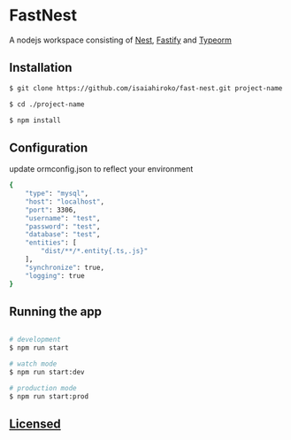 # FastNest

A nodejs workspace consisting of [Nest](https://github.com/nestjs/nest), [Fastify](https://github.com/fastify/fastify) and [Typeorm](https://github.com/typeorm/typeorm)


## Installation

```bash
$ git clone https://github.com/isaiahiroko/fast-nest.git project-name

$ cd ./project-name

$ npm install

```
## Configuration

update ormconfig.json to reflect your environment

```bash
{
    "type": "mysql",
    "host": "localhost",
    "port": 3306,
    "username": "test",
    "password": "test",
    "database": "test",
    "entities": [
        "dist/**/*.entity{.ts,.js}"
    ],
    "synchronize": true,
    "logging": true
}
```

## Running the app

```bash

# development
$ npm run start

# watch mode
$ npm run start:dev

# production mode
$ npm run start:prod
```

## [Licensed](LICENSE)
